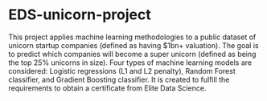 # EDS-unicorn-project
This project applies machine learning methodologies to a public dataset of unicorn startup companies (defined as having $1bn+ valuation). The goal is to predict which companies will become a super unicorn (defined as being the top 25% unicorns in size). Four types of machine learning models are considered: Logistic regressions (L1 and L2 penalty), Random Forest classifier, and Gradient Boosting classifier.
It is created to fulfill the requirements to obtain a certificate from Elite Data Science.

